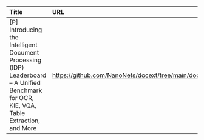 | Title                                                                                                                                     | URL                                                           |   Score | Date                |
|:------------------------------------------------------------------------------------------------------------------------------------------|:--------------------------------------------------------------|--------:|:--------------------|
| [P] Introducing the Intelligent Document Processing (IDP) Leaderboard – A Unified Benchmark for OCR, KIE, VQA, Table Extraction, and More | https://github.com/NanoNets/docext/tree/main/docext/benchmark |      43 | 2025-05-08 13:18:28 |